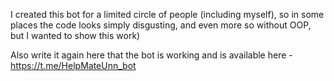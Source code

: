 I created this bot for a limited circle of people (including myself), so in some places the code looks simply disgusting, and even more so without OOP, but I wanted to show this work)

Also write it again here that the bot is working and is available here - https://t.me/HelpMateUnn_bot
